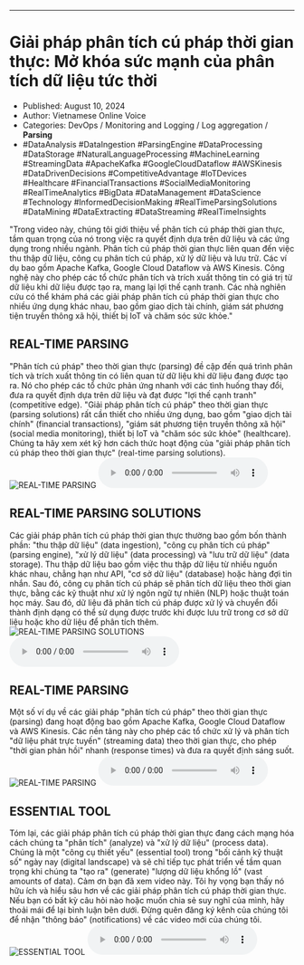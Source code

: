 
---

# Giải pháp phân tích cú pháp thời gian thực: Mở khóa sức mạnh của phân tích dữ liệu tức thời

- Published: August 10, 2024
- Author: Vietnamese Online Voice
- Categories: DevOps / Monitoring and Logging / Log aggregation / **Parsing**
- #DataAnalysis #DataIngestion #ParsingEngine #DataProcessing #DataStorage #NaturalLanguageProcessing #MachineLearning #StreamingData #ApacheKafka #GoogleCloudDataflow #AWSKinesis #DataDrivenDecisions #CompetitiveAdvantage #IoTDevices #Healthcare #FinancialTransactions #SocialMediaMonitoring #RealTimeAnalytics #BigData #DataManagement #DataScience #Technology #InformedDecisionMaking #RealTimeParsingSolutions #DataMining #DataExtracting #DataStreaming #RealTimeInsights

"Trong video này, chúng tôi giới thiệu về phân tích cú pháp thời gian thực, tầm quan trọng của nó trong việc ra quyết định dựa trên dữ liệu và các ứng dụng trong nhiều ngành. Phân tích cú pháp thời gian thực liên quan đến việc thu thập dữ liệu, công cụ phân tích cú pháp, xử lý dữ liệu và lưu trữ. Các ví dụ bao gồm Apache Kafka, Google Cloud Dataflow và AWS Kinesis. Công nghệ này cho phép các tổ chức phân tích và trích xuất thông tin có giá trị từ dữ liệu khi dữ liệu được tạo ra, mang lại lợi thế cạnh tranh. Các nhà nghiên cứu có thể khám phá các giải pháp phân tích cú pháp thời gian thực cho nhiều ứng dụng khác nhau, bao gồm giao dịch tài chính, giám sát phương tiện truyền thông xã hội, thiết bị IoT và chăm sóc sức khỏe."


## REAL-TIME PARSING

"Phân tích cú pháp" theo thời gian thực (parsing) đề cập đến quá trình phân tích và trích xuất thông tin có liên quan từ dữ liệu khi dữ liệu đang được tạo ra. Nó cho phép các tổ chức phản ứng nhanh với các tình huống thay đổi, đưa ra quyết định dựa trên dữ liệu và đạt được "lợi thế cạnh tranh" (competitive edge). "Giải pháp phân tích cú pháp" theo thời gian thực (parsing solutions) rất cần thiết cho nhiều ứng dụng, bao gồm "giao dịch tài chính" (financial transactions), "giám sát phương tiện truyền thông xã hội" (social media monitoring), thiết bị IoT và "chăm sóc sức khỏe" (healthcare). Chúng ta hãy xem xét kỹ hơn cách thức hoạt động của "giải pháp phân tích cú pháp theo thời gian thực" (real-time parsing solutions).
![REAL-TIME PARSING](https://http-archiver-apis-production-80.schnworks.com/storage/images/transitions/2024-08-10/transition-5399472308-Montserrat-Bold-512DA8.jpg)
<audio controls>
    <source src="https://http-archiver-apis-production-80.schnworks.com/storage/storage/audio/file-36418276183.mp3" type="audio/mpeg">
</audio>



## REAL-TIME PARSING SOLUTIONS

Các giải pháp phân tích cú pháp thời gian thực thường bao gồm bốn thành phần: "thu thập dữ liệu" (data ingestion), "công cụ phân tích cú pháp" (parsing engine), "xử lý dữ liệu" (data processing) và "lưu trữ dữ liệu" (data storage). Thu thập dữ liệu bao gồm việc thu thập dữ liệu từ nhiều nguồn khác nhau, chẳng hạn như API, "cơ sở dữ liệu" (database) hoặc hàng đợi tin nhắn. Sau đó, công cụ phân tích cú pháp sẽ phân tích dữ liệu theo thời gian thực, bằng các kỹ thuật như xử lý ngôn ngữ tự nhiên (NLP) hoặc thuật toán học máy. Sau đó, dữ liệu đã phân tích cú pháp được xử lý và chuyển đổi thành định dạng có thể sử dụng được trước khi được lưu trữ trong cơ sở dữ liệu hoặc kho dữ liệu để phân tích thêm.
![REAL-TIME PARSING SOLUTIONS](https://http-archiver-apis-production-80.schnworks.com/storage/images/transitions/2024-08-10/transition--3527146495-Montserrat-Thin-7B1FA2.jpg)
<audio controls>
    <source src="https://http-archiver-apis-production-80.schnworks.com/storage/storage/audio/file-12642371600.mp3" type="audio/mpeg">
</audio>



## REAL-TIME PARSING

Một số ví dụ về các giải pháp "phân tích cú pháp" theo thời gian thực (parsing) đang hoạt động bao gồm Apache Kafka, Google Cloud Dataflow và AWS Kinesis. Các nền tảng này cho phép các tổ chức xử lý và phân tích "dữ liệu phát trực tuyến" (streaming data) theo thời gian thực, cho phép "thời gian phản hồi" nhanh (response times) và đưa ra quyết định sáng suốt.
![REAL-TIME PARSING](https://http-archiver-apis-production-80.schnworks.com/storage/images/transitions/2024-08-10/transition--46577395053-Montserrat-SemiBold-9C27B0.jpg)
<audio controls>
    <source src="https://http-archiver-apis-production-80.schnworks.com/storage/storage/audio/file-23872889458.mp3" type="audio/mpeg">
</audio>



## ESSENTIAL TOOL

Tóm lại, các giải pháp phân tích cú pháp thời gian thực đang cách mạng hóa cách chúng ta "phân tích" (analyze) và "xử lý dữ liệu" (process data). Chúng là một "công cụ thiết yếu" (essential tool) trong "bối cảnh kỹ thuật số" ngày nay (digital landscape) và sẽ chỉ tiếp tục phát triển về tầm quan trọng khi chúng ta "tạo ra" (generate) "lượng dữ liệu khổng lồ" (vast amounts of data). Cảm ơn bạn đã xem video này. Tôi hy vọng bạn thấy nó hữu ích và hiểu sâu hơn về các giải pháp phân tích cú pháp thời gian thực. Nếu bạn có bất kỳ câu hỏi nào hoặc muốn chia sẻ suy nghĩ của mình, hãy thoải mái để lại bình luận bên dưới. Đừng quên đăng ký kênh của chúng tôi để nhận "thông báo" (notifications) về các video mới của chúng tôi.
![ESSENTIAL TOOL](https://http-archiver-apis-production-80.schnworks.com/storage/images/transitions/2024-08-10/transition-28361383605-Montserrat-Thin-1A237E.jpg)
<audio controls>
    <source src="https://http-archiver-apis-production-80.schnworks.com/storage/storage/audio/file-10810680519.mp3" type="audio/mpeg">
</audio>

